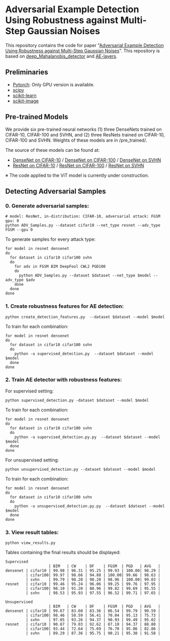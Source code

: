 # Adversarial Example Detection Using Robustness against Multi-Step Gaussian Noises

This repository contains the code for paper "[Adversarial Example Detection Using Robustness against Multi-Step Gaussian Noises](https://dl.acm.org/doi/10.1145/3651781.3651808)". This repository is based on [deep_Mahalanobis_detector](https://github.com/pokaxpoka/deep_Mahalanobis_detector) and [AE-layers](https://github.com/gmum/adversarial_examples_ae_layers/).

## Preliminaries

* [Pytorch](http://pytorch.org/): Only GPU version is available.
* [scipy](https://github.com/scipy/scipy)
* [scikit-learn](http://scikit-learn.org/stable/)
* [scikit-image](https://scikit-image.org/)

## Pre-trained Models
We provide six pre-trained neural networks (1) three DenseNets trained on CIFAR-10, CIFAR-100 and SVHN, and (2) three ResNets trained on CIFAR-10, CIFAR-100 and SVHN. Weights of these models are in /pre_trained/.

The source of these models can be found at:
* [DenseNet on CIFAR-10](https://www.dropbox.com/s/mqove8o9ukfn1ms/densenet_cifar10.pth?dl=0) / [DenseNet on CIFAR-100](https://www.dropbox.com/s/nosj8oblv3y8tbf/densenet_cifar100.pth?dl=0) / [DenseNet on SVHN](https://www.dropbox.com/s/9ol1h2tb3xjdpp1/densenet_svhn.pth?dl=0)
* [ResNet on CIFAR-10](https://www.dropbox.com/s/ynidbn7n7ccadog/resnet_cifar10.pth?dl=0) / [ResNet on CIFAR-100](https://www.dropbox.com/s/yzfzf4bwqe4du6w/resnet_cifar100.pth?dl=0) / [ResNet on SVHN](https://www.dropbox.com/s/uvgpgy9pu7s9ps2/resnet_svhn.pth?dl=0)

※ The code applied to the ViT model is currently under construction.

## Detecting Adversarial Samples

### 0. Generate adversarial samples:
```
# model: ResNet, in-distribution: CIFAR-10, adversarial attack: FGSM  gpu: 0
python ADV_Samples.py --dataset cifar10 --net_type resnet --adv_type FGSM --gpu 0
```

To generate samples for every attack type:
```
for model in resnet densenet
do
  for dataset in cifar10 cifar100 svhn
  do
    for adv in FGSM BIM DeepFool CWL2 PGD100
    do
      python ADV_Samples.py --dataset $dataset --net_type $model --adv_type $adv
    done
  done
done
```

### 1. Create robustness features for AE detection:
```
python create_detection_features.py  --dataset $dataset --model $model
```

To train for each combination:
```
for model in resnet densenet
do
  for dataset in cifar10 cifar100 svhn
  do
    python -u supervised_detection.py  --dataset $dataset --model $model
  done
done
```

### 2. Train AE detector with robustness features:

For supervised setting:
```
python supervised_detection.py -dataset $dataset --model $model 
```

To train for each combination:
```
for model in resnet densenet
do
  for dataset in cifar10 cifar100 svhn
  do
    python -u supervised_detection.py.py  --dataset $dataset --model $model
  done
done
```

For unsupervised setting:
```
python unsupervised_detection.py --dataset $dataset --model $model
```

To train for each combination:
```
for model in resnet densenet
do
  for dataset in cifar10 cifar100 svhn
  do
    python -u unsupervised_detection.py.py  --dataset $dataset --model $model
  done
done
```


### 3. View result tables:
```
python view_results.py
```

Tables containing the final results should be displayed:
```
Supervised
                   | BIM   | CW    | DF    | FGSM  | PGD   | AVG   | 
densenet | cifar10 | 99.98 | 96.31 | 95.25 | 99.93 | 100.00| 98.29 | 
         | cifar100| 99.97 | 98.66 | 94.88 | 100.00| 99.66 | 98.63 | 
         | svhn    | 99.79 | 98.20 | 98.20 | 98.96 | 100.00| 99.03 | 
resnet   | cifar10 | 99.46 | 95.24 | 96.06 | 99.25 | 99.76 | 97.95 | 
         | cifar100| 98.10 | 91.20 | 88.96 | 99.82 | 99.69 | 95.55 | 
         | svhn    | 98.53 | 95.93 | 97.55 | 96.52 | 99.71 | 97.65 | 
```

```
Unsupervised
                   | BIM   | CW    | DF    | FGSM  | PGD   | AVG   | 
densenet | cifar10 | 99.67 | 83.60 | 83.36 | 86.54 | 99.79 | 90.59 | 
         | cifar100| 98.46 | 58.59 | 56.41 | 70.04 | 95.13 | 75.73 | 
         | svhn    | 97.05 | 93.26 | 94.37 | 90.93 | 99.49 | 95.02 | 
resnet   | cifar10 | 90.87 | 79.03 | 92.62 | 87.10 | 94.37 | 88.80 | 
         | cifar100| 93.44 | 72.64 | 75.69 | 76.70 | 95.86 | 82.86 | 
         | svhn    | 89.29 | 87.36 | 95.75 | 90.21 | 95.30 | 91.58 | 
```

